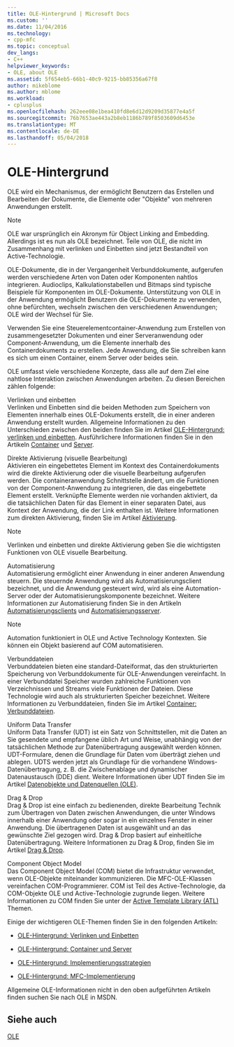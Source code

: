 ```yaml
---
title: OLE-Hintergrund | Microsoft Docs
ms.custom: ''
ms.date: 11/04/2016
ms.technology:
- cpp-mfc
ms.topic: conceptual
dev_langs:
- C++
helpviewer_keywords:
- OLE, about OLE
ms.assetid: 5f654eb5-66b1-40c9-9215-bb85356a67f8
author: mikeblome
ms.author: mblome
ms.workload:
- cplusplus
ms.openlocfilehash: 262eee08e1bea410fd8e6d12d9209d35877e4a5f
ms.sourcegitcommit: 76b7653ae443a2b8eb1186b789f8503609d6453e
ms.translationtype: MT
ms.contentlocale: de-DE
ms.lasthandoff: 05/04/2018
---
```

# <a name="ole-background"></a>OLE-Hintergrund
OLE wird ein Mechanismus, der ermöglicht Benutzern das Erstellen und Bearbeiten der Dokumente, die Elemente oder "Objekte" von mehreren Anwendungen erstellt.  
  
> [!NOTE]
>  OLE war ursprünglich ein Akronym für Object Linking and Embedding. Allerdings ist es nun als OLE bezeichnet. Teile von OLE, die nicht im Zusammenhang mit verlinken und Einbetten sind jetzt Bestandteil von Active-Technologie.  
  
 OLE-Dokumente, die in der Vergangenheit Verbunddokumente, aufgerufen werden verschiedene Arten von Daten oder Komponenten nahtlos integrieren. Audioclips, Kalkulationstabellen und Bitmaps sind typische Beispiele für Komponenten im OLE-Dokumente. Unterstützung von OLE in der Anwendung ermöglicht Benutzern die OLE-Dokumente zu verwenden, ohne befürchten, wechseln zwischen den verschiedenen Anwendungen; OLE wird der Wechsel für Sie.  
  
 Verwenden Sie eine Steuerelementcontainer-Anwendung zum Erstellen von zusammengesetzter Dokumenten und einer Serveranwendung oder Component-Anwendung, um die Elemente innerhalb des Containerdokuments zu erstellen. Jede Anwendung, die Sie schreiben kann es sich um einen Container, einem Server oder beides sein.  
  
 OLE umfasst viele verschiedene Konzepte, dass alle auf dem Ziel eine nahtlose Interaktion zwischen Anwendungen arbeiten. Zu diesen Bereichen zählen folgende:  
  
 Verlinken und einbetten  
 Verlinken und Einbetten sind die beiden Methoden zum Speichern von Elementen innerhalb eines OLE-Dokuments erstellt, die in einer anderen Anwendung erstellt wurden. Allgemeine Informationen zu den Unterschieden zwischen den beiden finden Sie im Artikel [OLE-Hintergrund: verlinken und einbetten](../mfc/ole-background-linking-and-embedding.md). Ausführlichere Informationen finden Sie in den Artikeln [Container](../mfc/containers.md) und [Server](../mfc/servers.md).  
  
 Direkte Aktivierung (visuelle Bearbeitung)  
 Aktivieren ein eingebettetes Element im Kontext des Containerdokuments wird die direkte Aktivierung oder die visuelle Bearbeitung aufgerufen werden. Die containeranwendung Schnittstelle ändert, um die Funktionen von der Component-Anwendung zu integrieren, die das eingebettete Element erstellt. Verknüpfte Elemente werden nie vorhanden aktiviert, da die tatsächlichen Daten für das Element in einer separaten Datei, aus Kontext der Anwendung, die der Link enthalten ist. Weitere Informationen zum direkten Aktivierung, finden Sie im Artikel [Aktivierung](../mfc/activation-cpp.md).  
  
> [!NOTE]
>  Verlinken und einbetten und direkte Aktivierung geben Sie die wichtigsten Funktionen von OLE visuelle Bearbeitung.  
  
 Automatisierung  
 Automatisierung ermöglicht einer Anwendung in einer anderen Anwendung steuern. Die steuernde Anwendung wird als Automatisierungsclient bezeichnet, und die Anwendung gesteuert wird, wird als eine Automation-Server oder der Automatisierungskomponente bezeichnet. Weitere Informationen zur Automatisierung finden Sie in den Artikeln [Automatisierungsclients](../mfc/automation-clients.md) und [Automatisierungsserver](../mfc/automation-servers.md).  
  
> [!NOTE]
>  Automation funktioniert in OLE und Active Technology Kontexten. Sie können ein Objekt basierend auf COM automatisieren.  
  
 Verbunddateien  
 Verbunddateien bieten eine standard-Dateiformat, das den strukturierten Speicherung von Verbunddokumente für OLE-Anwendungen vereinfacht. In einer Verbunddatei Speicher wurden zahlreiche Funktionen von Verzeichnissen und Streams viele Funktionen der Dateien. Diese Technologie wird auch als strukturierten Speicher bezeichnet. Weitere Informationen zu Verbunddateien, finden Sie im Artikel [Container: Verbunddateien](../mfc/containers-compound-files.md).  
  
 Uniform Data Transfer  
 Uniform Data Transfer (UDT) ist ein Satz von Schnittstellen, mit die Daten an Sie gesendete und empfangene üblich Art und Weise, unabhängig von der tatsächlichen Methode zur Datenübertragung ausgewählt werden können. UDT-Formulare, denen die Grundlage für Daten vom überträgt ziehen und ablegen. UDTS werden jetzt als Grundlage für die vorhandene Windows-Datenübertragung, z. B. die Zwischenablage und dynamischer Datenaustausch (DDE) dient. Weitere Informationen über UDT finden Sie im Artikel [Datenobjekte und Datenquellen (OLE)](../mfc/data-objects-and-data-sources-ole.md).  
  
 Drag & Drop  
 Drag & Drop ist eine einfach zu bedienenden, direkte Bearbeitung Technik zum Übertragen von Daten zwischen Anwendungen, die unter Windows innerhalb einer Anwendung oder sogar in ein einzelnes Fenster in einer Anwendung. Die übertragenen Daten ist ausgewählt und an das gewünschte Ziel gezogen wird. Drag & Drop basiert auf einheitliche Datenübertragung. Weitere Informationen zu Drag & Drop, finden Sie im Artikel [Drag & Drop](../mfc/drag-and-drop-ole.md).  
  
 Component Object Model  
 Das Component Object Model (COM) bietet die Infrastruktur verwendet, wenn OLE-Objekte miteinander kommunizieren. Die MFC-OLE-Klassen vereinfachen COM-Programmierer. COM ist Teil des Active-Technologie, da COM-Objekte OLE und Active-Technologie zugrunde liegen. Weitere Informationen zu COM finden Sie unter der [Active Template Library (ATL)](../atl/active-template-library-atl-concepts.md) Themen.  
  
 Einige der wichtigeren OLE-Themen finden Sie in den folgenden Artikeln:  
  
-   [OLE-Hintergrund: Verlinken und Einbetten](../mfc/ole-background-linking-and-embedding.md)  
  
-   [OLE-Hintergrund: Container und Server](../mfc/ole-background-containers-and-servers.md)  
  
-   [OLE-Hintergrund: Implementierungsstrategien](../mfc/ole-background-implementation-strategies.md)  
  
-   [OLE-Hintergrund: MFC-Implementierung](../mfc/ole-background-mfc-implementation.md)  
  
 Allgemeine OLE-Informationen nicht in den oben aufgeführten Artikeln finden suchen Sie nach OLE in MSDN.  
  
## <a name="see-also"></a>Siehe auch  
 [OLE](../mfc/ole-in-mfc.md)

